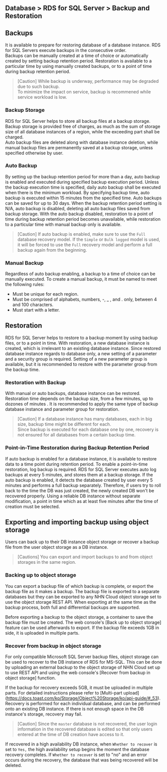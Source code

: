 ## Database > RDS for SQL Server > Backup and Restoration

## Backups

It is available to prepare for restoring database of a database instance. RDS for SQL Servers execute backups in the consecutive order.  
Backups can be manually created at a time of choice or automatically created by setting backup retention period. 
Restoration is available to a particular time by using manually created backups, or to a point of time during backup retention period. 

> [Caution]
> While backup is underway, performance may be degraded due to such backup.  
> To minimize the impact on service, backup is recommened while service workload is low.

### Backup Storage 

RDS for SQL Server helps to store all backup files at a backup storage. Backup storage is provided free of charges, as much as the sum of storage size of all database instances of a region, while the exceeding part shall be charged.  
Auto backup files are deleted along with database instance deletion, while manual backup files are permanently saved at a backup storage, unless specified otherwise by user.  

### Auto Backup

By setting up the backup retention period for more than a day, auto backup is enabled and executed during specified backup execution period. Unless the backup execution time is specified, daily auto backup shall be executed when there is the minimum workload. By specifying backup time, auto backup is executed within 15 minutes from the specified time. Auto backups can be saved for up to 30 days. When the backup retention period setting is N/A, auto backup is disabled, deleting all auto backup files saved from backup storage. With the auto backup disabled, restoration to a point of time during backup retention period becomes unavailable, while restoration to a particular time with manual backup only is available.   

> [Caution]
>If auto backup is enabled, make sure to use the `Full` database recovery model.
>If the `Simple` or `Bulk logged` model is used, it will be forced to use the `Full` recovery model and perform a full backup again from the beginning.

### Manual Backup

Regardless of auto backup enabling, a backup to a time of choice can be manually executed. To create a manual backup, it must be named to meet the following rules:   

* Must be unique for each region.
* Must be comprised of alphabets, numbers, -, _ , and . only, between 4 and 100 characters. 
* Must start with a letter. 

## Restoration

RDS for SQL Server helps to restore to a backup moment by using backup files, or to a point in time. With restoration, a new database instance is created, which is irrelevant to an existing database instance. Since restored database instance regards to database only, a new setting of a parameter and a security group is required. Setting of a new parameter group is available, but it is recommended to restore with the parameter group from the backup time.    

### Restoration with Backup

With manual or auto backups, database instance can be restored. Restoration time depends on the backup size, from a few minutes, up to dozones of minutes .
It is recommended to apply the same type of backup database instance and parameter group for restoration. 

> [Caution]
> If a database instance has many databases, each in big size, backup time might be different for each.  
> Since backup is executed for each database one by one, recovery is not ensured for all databases from a certain backup time.   

### Point-in-Time Restoration during Backup Retention Period 

If auto backup is enabled for a database instance, it is available to restore data to a time point during retention period. To enable a point-in-time restoration, log backup is required. RDS for SQL Server executes auto log backups at every 5 minutes, and stores them at a backup storage. 
If the auto backup is enabled, it detects the database created by user every 5 minutes and performs a full backup separately. Therefore, if users try to roll back to the time the DB was just created, the newly created DB won't be recovered properly. Using a reliable DB instance without separate modification, a point in time which as at least five minutes after the time of creation must be selected.

## Exporting and importing backup using object storage

Users can back up to their DB instance object storage or recover a backup file from the user object storage as a DB instance.

> [Cautions]
> You can export and import backups to and from object storages in the same region.

### Backing up to object storage

You can export a backup file of which backup is complete, or export the backup file as it makes a backup. The backup file is exported to a separate databases but they can be exported to any NHN Cloud object storage set to use the object storage REST API.
When exporting at the same time as the backup process, both full and differential backups are supported.

Before exporting a backup to the object storage, a container to save the backup file must be created. The web console's [Back up to object storage] feature can be used afterwards to export. 
If the backup file exceeds 1GB in side, it is uploaded in multiple parts.

### Recover from backup in object storage

For only compatible Microsoft SQL Server backup files, object storage can be used to recover to the DB instance of RDS for MS-SQL.
This can be done by uploading an external backup to the object storage of NHN Cloud set up to use REST API and using the web console's [Recover from backup in object storage] function.

If the backup for recovery exceeds 5GB, it must be uploaded in multiple parts. For detailed instructions please refer to [Multi-part upload] (https://docs.toast.com/ko/Storage/Object%20Storage/ko/api-guide/#_53).
Recovery is performed for each individual database, and can be performed onto an existing DB instance. If there is not enough space in the DB instance's storage, recovery may fail.

> [Caution]
> Since the `master` database is not recovered, the user login information in the recovered database is edited so that only users entered at the time of DB creation have access to it.

If recovered in a high availability DB instance, when `Whether to recover` is set to `Yes,` the high availability setup begins the moment the database recovery completes. If `Whether to recover` is set to "no" and an error occurs during the recovery, the database that was being recovered will be deleted. 
